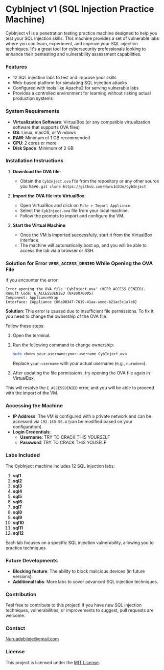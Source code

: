 
# CybInject v1 (SQL Injection Practice Machine)

CybInject v1 is a penetration testing practice machine designed to help you test your SQL injection skills. This machine provides a set of vulnerable labs where you can learn, experiment, and improve your SQL injection techniques. It's a great tool for cybersecurity professionals looking to enhance their pentesting and vulnerability assessment capabilities.

### Features
- 12 SQL injection labs to test and improve your skills
- Web-based platform for simulating SQL injection attacks
- Configured with tools like Apache2 for serving vulnerable labs
- Provides a controlled environment for learning without risking actual production systems

### System Requirements
- **Virtualization Software**: VirtualBox (or any compatible virtualization software that supports OVA files)
- **OS**: Linux, macOS, or Windows
- **RAM**: Minimum of 1 GB recommended
- **CPU**: 2 cores or more
- **Disk Space**: Minimum of 2 GB

### Installation Instructions

1. **Download the OVA file**: 
   - Obtain the `CybInject.ova` file from the repository or any other source you have.
   ``` git clone https://github.com/Nuru1d33n/CybInject ```
2. **Import the OVA file into VirtualBox**: 
   - Open VirtualBox and click on `File > Import Appliance`.
   - Select the `CybInject.ova` file from your local machine.
   - Follow the prompts to import and configure the VM.

3. **Start the Virtual Machine**:
   - Once the VM is imported successfully, start it from the VirtualBox interface.
   - The machine will automatically boot up, and you will be able to access the lab via a browser or SSH.

### Solution for Error `VERR_ACCESS_DENIED` While Opening the OVA File

If you encounter the error:
```
Error opening the OVA file 'CybInject.ova' (VERR_ACCESS_DENIED).
Result Code: E_ACCESSDENIED (0X80070005)
Component: ApplianceWrap
Interface: IAppliance {86a98347-7619-41aa-aece-b21ac5c1a7e6}
```

**Solution**: 
This error is caused due to insufficient file permissions. To fix it, you need to change the ownership of the OVA file.

Follow these steps:

1. Open the terminal.
2. Run the following command to change ownership:

   ```bash
   sudo chown your-username:your-username CybInject.ova
   ```

   Replace `your-username` with your actual username (e.g., `nurudeen`).

3. After updating the file permissions, try opening the OVA file again in VirtualBox.

This will resolve the `E_ACCESSDENIED` error, and you will be able to proceed with the import of the VM.

### Accessing the Machine

- **IP Address**: The VM is configured with a private network and can be accessed via `192.168.56.4` (can be modified based on your configuration).
- **Login Credentials**:
  - **Username**: TRY TO CRACK THIS YOURSELF
  - **Password**: TRY TO CRACK THIS YOUSELF

### Labs Included

The CybInject machine includes 12 SQL injection labs:

1. **sql1**  
2. **sql2**  
3. **sql3**  
4. **sql4**  
5. **sql5**  
6. **sql6**  
7. **sql7**  
8. **sql8**  
9. **sql9**  
10. **sql10**  
11. **sql11**  
12. **sql12**

Each lab focuses on a specific SQL injection vulnerability, allowing you to practice techniques 

### Future Developments
- **Blocking feature**: The ability to block malicious devices (in future versions).
- **Additional labs**: More labs to cover advanced SQL injection techniques.

### Contribution
Feel free to contribute to this project! If you have new SQL injection techniques, vulnerabilities, or improvements to suggest, pull requests are welcome.

### Contact
Nuruadebileje@gmail.com

### License
This project is licensed under the [MIT License](LICENSE).
